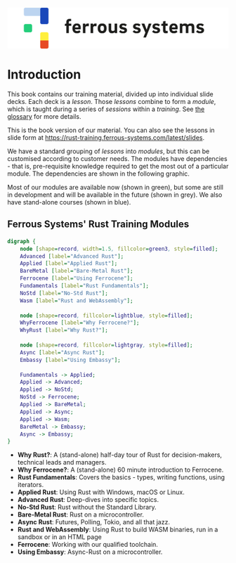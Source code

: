 ![Our cute logo!](images/logo_ferrous-systems_rgb.png)

# Introduction

This book contains our training material, divided up into individual slide decks. Each deck is a *lesson*. Those *lessons* combine to form a *module*, which is taught during a series of *sessions* within a *training*. See [the glossary](./glossary.md) for more details.

This is the book version of our material. You can also see the lessons in slide form at <https://rust-training.ferrous-systems.com/latest/slides>.

We have a standard grouping of *lessons* into *modules*, but this can be customised according to customer needs. The modules have dependencies - that is, pre-requisite knowledge required to get the most out of a particular module. The dependencies are shown in the following graphic.

Most of our modules are available now (shown in green), but some are still in development and will be available in the future (shown in grey). We also have stand-alone courses (shown in blue).

## Ferrous Systems' Rust Training Modules

```dot process
digraph {
    node [shape=record, width=1.5, fillcolor=green3, style=filled];
    Advanced [label="Advanced Rust"];
    Applied [label="Applied Rust"];
    BareMetal [label="Bare-Metal Rust"];
    Ferrocene [label="Using Ferrocene"];
    Fundamentals [label="Rust Fundamentals"];
    NoStd [label="No-Std Rust"];
    Wasm [label="Rust and WebAssembly"];

    node [shape=record, fillcolor=lightblue, style=filled];
    WhyFerrocene [label="Why Ferrocene?"];
    WhyRust [label="Why Rust?"];

    node [shape=record, fillcolor=lightgray, style=filled];
    Async [label="Async Rust"];
    Embassy [label="Using Embassy"];

    Fundamentals -> Applied;
    Applied -> Advanced;
    Applied -> NoStd;
    NoStd -> Ferrocene;
    Applied -> BareMetal;
    Applied -> Async;
    Applied -> Wasm;
    BareMetal -> Embassy;
    Async -> Embassy;
}
```

* **Why Rust?**: A (stand-alone) half-day tour of Rust for decision-makers, technical leads and managers.
* **Why Ferrocene?**: A (stand-alone) 60 minute introduction to Ferrocene.
* **Rust Fundamentals**: Covers the basics - types, writing functions, using iterators.
* **Applied Rust**: Using Rust with Windows, macOS or Linux.
* **Advanced Rust**: Deep-dives into specific topics.
* **No-Std Rust**: Rust without the Standard Library.
* **Bare-Metal Rust**: Rust on a microcontroller.
* **Async Rust**: Futures, Polling, Tokio, and all that jazz.
* **Rust and WebAssembly**: Using Rust to build WASM binaries, run in a sandbox or in an HTML page
* **Ferrocene**: Working with our qualified toolchain.
* **Using Embassy**: Async-Rust on a microcontroller.
